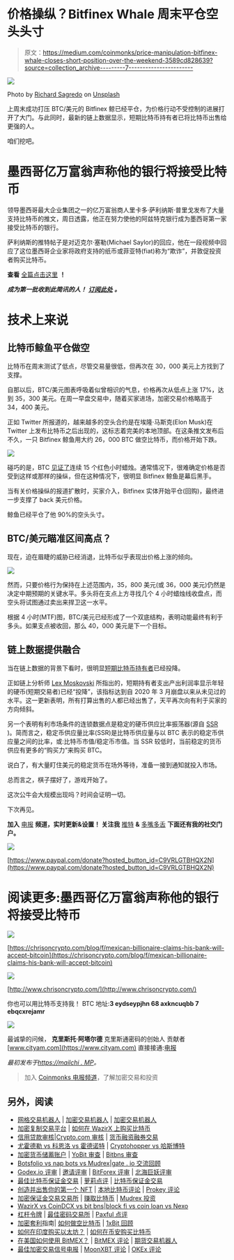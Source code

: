 # 价格操纵？Bitfinex Whale 周末平仓空头头寸

> 原文：<https://medium.com/coinmonks/price-manipulation-bitfinex-whale-closes-short-position-over-the-weekend-3589cd828639?source=collection_archive---------7----------------------->

![](img/850f673a19dbdc3af9bef18a98988ec9.png)

Photo by [Richard Sagredo](https://unsplash.com/@sagredophotography?utm_source=medium&utm_medium=referral) on [Unsplash](https://unsplash.com?utm_source=medium&utm_medium=referral)

上周末成功打压 BTC/美元的 Bitfinex 鲸已经平仓，为价格行动不受控制的进展打开了大门。与此同时，最新的链上数据显示，短期比特币持有者已将比特币出售给更强的人。

咱们挖吧。

# 墨西哥亿万富翁声称他的银行将接受比特币

领导墨西哥最大企业集团之一的亿万富翁商人里卡多·萨利纳斯·普里戈发布了大量支持比特币的推文，周日透露，他正在努力使他的阿兹特克银行成为墨西哥第一家接受比特币的银行。

萨利纳斯的推特帖子是对迈克尔·塞勒(Michael Saylor)的回应，他在一段视频中回应了这位墨西哥企业家将政府支持的纸币或菲亚特(fiat)称为“欺诈”，并敦促投资者购买比特币。

**查看** [全篇点击这里](https://chrisoncrypto.com/blog/f/mexican-billionaire-claims-his-bank-will-accept-bitcoin) **！**

***成为第一批收到此简讯的人！*** [***订阅此处***](http://www.chrisoncrypto.com) ***。***

# 技术上来说

## 比特币鲸鱼平仓做空

比特币在周末测试了低点，尽管交易量很低，但再次在 30，000 美元上方找到了支撑。

自那以后，BTC/美元图表呼吸着似曾相识的气息，价格再次从低点上涨 17%，达到 35，300 美元。在周一早盘交易中，随着买家进场，加密交易价格略高于 34，400 美元。

正如 Twitter 所报道的，越来越多的空头合约是在埃隆·马斯克(Elon Musk)在 Twitter 上发布比特币之后出现的，这标志着完美的本地顶部。在这条推文发布后不久，一只 Bitfinex 鲸鱼用大约 26，000 BTC 做空比特币，而价格开始下跌。

![](img/bfa6425044446b7e6901dabf71191d4e.png)

碰巧的是，BTC [见证了](https://www.tradingview.com/x/zZ20ycID/)连续 15 个红色小时蜡烛。通常情况下，很难确定价格是否受到这样或那样的操纵，但在这种情况下，很明显 Bitfinex 鲸鱼是幕后黑手。

当有关价格操纵的报道扩散时，买家介入，Bitfinex 实体开始平仓(回购)，最终进一步支撑了 back 美元价格。

鲸鱼已经平仓了他 90%的空头头寸。

## BTC/美元瞄准区间高点？

现在，迫在眉睫的威胁已经消退，比特币似乎表现出价格上涨的倾向。

![](img/51baf0241117d96afa3ec9eee491ed56.png)

然而，只要价格行为保持在上述范围内，35，800 美元(或 36，000 美元)仍然是决定中期预期的关键水平。多头将在支点上方寻找几个 4 小时蜡烛线收盘点，而空头将试图通过卖出来捍卫这一水平。

根据 4 小时(MTF)图，BTC/美元已经形成了一个双底结构，表明动能最终有利于多头。如果支点被收回，那么 40，000 美元是下一个目标。

## 链上数据提供融合

当在链上数据的背景下看时，很明显[短期比特币持有者](https://twitter.com/ChrisOnCrypto1/status/1408745738360741889)已经投降。

正如链上分析师 [Lex Moskovski](https://twitter.com/mskvsk/status/1408735775076847621) 所指出的，短期持有者支出产出利润率显示年轻的硬币(短期交易者)已经“投降”，该指标达到自 2020 年 3 月崩盘以来从未见过的水平。这一更新表明，所有打算出售的人都已经出售了，天平再次向有利于买家的方向倾斜。

另一个表明有利市场条件的连锁数据点是稳定的硬币供应比率振荡器(源自 [SSR](https://twitter.com/ChrisOnCrypto1/status/1408079628007313415) )。简而言之，稳定币供应量比率(SSR)是比特币供应量与以 BTC 表示的稳定币供应量之间的比率，或:比特币市值/稳定币市值。当 SSR 较低时，当前稳定的货币供应有更多的“购买力”来购买 BTC。

说白了，有大量盯住美元的稳定货币在场外等待，准备一接到通知就投入市场。

总而言之，棋子摆好了，游戏开始了。

这次公牛会大规模出现吗？时间会证明一切。

下次再见。

**加入** [电报](https://t.me/chrisoncryptochannel) **频道，实时更新&设置！
关注我** [推特](https://twitter.com/ChrisOnCrypto1) **&** [多嘴多舌](https://gab.com/chrisoncrypto) **下面还有我的社交门户。**

![](img/69e40f3431079f07e1c82b79c5cd44cd.png)

[https://www.paypal.com/donate?hosted_button_id=C9VRLGTBHQX2N](https://www.paypal.com/donate?hosted_button_id=C9VRLGTBHQX2N)

# 阅读更多:墨西哥亿万富翁声称他的银行将接受比特币

![](img/dd1e2dc5775256227d96272f9eff10b1.png)

[https://chrisoncrypto.com/blog/f/mexican-billionaire-claims-his-bank-will-accept-bitcoin](https://chrisoncrypto.com/blog/f/mexican-billionaire-claims-his-bank-will-accept-bitcoin)

![](img/9e10615a73ca95d96435b65e94ff3c71.png)

[http://www.chrisoncrypto.com/](http://www.chrisoncrypto.com/)

你也可以用比特币支持我！
BTC 地址:**3 eydseypjhn 68 axkncuqbb 7 ebqcxrejamr**

![](img/8c2a73d5cbea8f06b8ccd5e74807f614.png)

最诚挚的问候，
**克里斯托·阿塔尔德**
克里斯通密码的创始人
贡献者[www.cityam.com](https://www.cityam.com)
直接接通:[电报](https://t.me/chrisoncrypto)

*最初发布于*[*https://mailchi . MP*](https://mailchi.mp/830d13c7b96c/price-manipulation-bitfinex-whale-closes-short-position-over-the-weekend?e=[UNIQID])*。*

> 加入 [Coinmonks 电报频道](https://t.me/coincodecap)，了解加密交易和投资

## 另外，阅读

*   [网格交易机器人](https://blog.coincodecap.com/grid-trading) | [加密交易机器人](/coinmonks/cryptohopper-review-a388ff5bae88) | [加密交易机器人](https://blog.coincodecap.com/best-crypto-trading-bots)
*   [加密复制交易平台](/coinmonks/top-10-crypto-copy-trading-platforms-for-beginners-d0c37c7d698c) | [如何在 WazirX 上购买比特币](/coinmonks/buy-bitcoin-on-wazirx-2d12b7989af1)
*   [信用贷款审核](/coinmonks/coinloan-review-18128b9badc4)|[Crypto.com 审核](/coinmonks/crypto-com-review-f143dca1f74c) | [货币融资融券交易](/coinmonks/huobi-margin-trading-b3b06cdc1519)
*   [尤霍德勒 vs 科恩洛 vs 霍德诺特](/coinmonks/youhodler-vs-coinloan-vs-hodlnaut-b1050acde55a) | [Cryptohopper vs 哈斯博特](https://blog.coincodecap.com/cryptohopper-vs-haasbot)
*   [加密货币储蓄账户](/coinmonks/cryptocurrency-savings-accounts-be3bc0feffbf) | [YoBit 审查](/coinmonks/yobit-review-175464162c62) | [Bitbns 审查](/coinmonks/bitbns-review-38256a07e161)
*   [Botsfolio vs nap bots vs Mudrex](/coinmonks/botsfolio-vs-napbots-vs-mudrex-c81344970c02)|[gate . io 交流回顾](/coinmonks/gate-io-exchange-review-61bf87b7078f)
*   [Godex.io 评审](/coinmonks/godex-io-review-7366086519fb) | [邀请评审](/coinmonks/invity-review-70f3030c0502) | [BitForex 评审](/coinmonks/bitforex-review-c4bb28d9e271) | [北海巨妖评审](/coinmonks/kraken-review-6165fc1056ac)
*   [最佳比特币保证金交易](/coinmonks/bitcoin-margin-trading-exchange-bcbfcbf7b8e3) | [萝莉点评](/coinmonks/lolli-review-e6ddc7895ad8) | [比特币保证金交易](https://blog.coincodecap.com/bityard-margin-trading)
*   [创造并出售你的第一个 NFT](https://blog.coincodecap.com/create-nft) | [本地比特币评论](/coinmonks/localbitcoins-review-6cc001c6ed56) | [Prokey 评论](/coinmonks/prokey-review-26611173c13c)
*   [加密保证金交易交易所](/coinmonks/crypto-margin-trading-exchanges-428b1f7ad108) | [赚取比特币](/coinmonks/earn-bitcoin-6e8bd3c592d9) | [Mudrex 投资](https://blog.coincodecap.com/mudrex-invest-review-the-best-way-to-invest-in-crypto)
*   [WazirX vs CoinDCX vs bit bns](/coinmonks/wazirx-vs-coindcx-vs-bitbns-149f4f19a2f1)|[block fi vs coin loan vs Nexo](/coinmonks/blockfi-vs-coinloan-vs-nexo-cb624635230d)
*   [杠杆令牌](/coinmonks/leveraged-token-3f5257808b22) | [最佳密码交易所](/coinmonks/crypto-exchange-dd2f9d6f3769) | [Paxful 点评](/coinmonks/paxful-review-4daf2354ab70)
*   [加密套利](/coinmonks/crypto-arbitrage-guide-how-to-make-money-as-a-beginner-62bfe5c868f6)指南| [如何做空比特币](/coinmonks/how-to-short-bitcoin-568a2d0b4ae5) | [1xBit 回顾](https://blog.coincodecap.com/1xbit-review)
*   [如何在印度购买以太坊？](https://blog.coincodecap.com/buy-ethereum-in-india) | [如何在币安购买比特币](https://blog.coincodecap.com/buy-bitcoin-binance)
*   [在美国如何使用 BitMEX？](https://blog.coincodecap.com/use-bitmex-in-usa) | [BitMEX 评论](https://blog.coincodecap.com/bitmex-review) | [期货交易机器人](/coinmonks/futures-trading-bots-5a282ccee3f5)
*   [最佳加密交易信号电报](/coinmonks/best-crypto-signals-telegram-5785cdbc4b2b) | [MoonXBT 评论](/coinmonks/moonxbt-review-6e4ab26d037) | [OKEx 评论](/coinmonks/okex-review-6b369304110f)